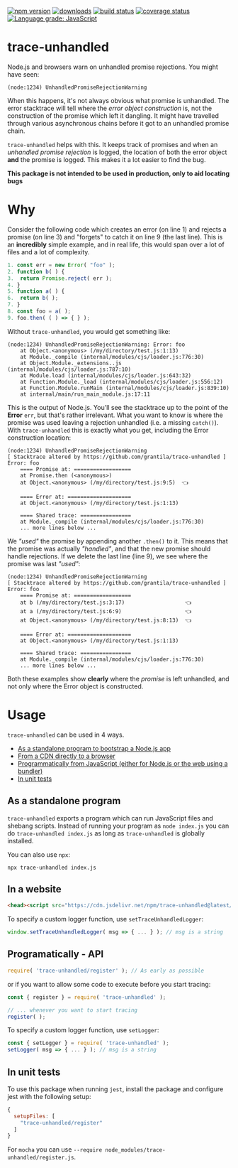 [![npm version][npm-image]][npm-url]
[![downloads][downloads-image]][npm-url]
[![build status][travis-image]][travis-url]
[![coverage status][coverage-image]][coverage-url]
[![Language grade: JavaScript][lgtm-image]][lgtm-url]

# trace-unhandled

Node.js and browsers warn on unhandled promise rejections. You might have seen:

```
(node:1234) UnhandledPromiseRejectionWarning
```

When this happens, it's not always obvious what promise is unhandled. The error stacktrace will tell where the *error object construction* is, not the construction of the promise which left it dangling. It might have travelled through various asynchronous chains before it got to an unhandled promise chain.

`trace-unhandled` helps with this. It keeps track of promises and when an *unhandled promise rejection* is logged, the location of both the error object **and** the promise is logged. This makes it a lot easier to find the bug.

**This package is not intended to be used in production, only to aid locating bugs**

# Why

Consider the following code which creates an error (on line 1) and rejects a promise (on line 3) and "forgets" to catch it on line 9 (the last line). This is an **incredibly** simple example, and in real life, this would span over a lot of files and a lot of complexity.

```ts {.line-numbers}
1. const err = new Error( "foo" );
2. function b( ) {
3.	return Promise.reject( err );
4. }
5. function a( ) {
6.	return b( );
7. }
8. const foo = a( );
9. foo.then( ( ) => { } );
```

Without `trace-unhandled`, you would get something like:

```
(node:1234) UnhandledPromiseRejectionWarning: Error: foo
    at Object.<anonymous> (/my/directory/test.js:1:13)
    at Module._compile (internal/modules/cjs/loader.js:776:30)
    at Object.Module._extensions..js (internal/modules/cjs/loader.js:787:10)
    at Module.load (internal/modules/cjs/loader.js:643:32)
    at Function.Module._load (internal/modules/cjs/loader.js:556:12)
    at Function.Module.runMain (internal/modules/cjs/loader.js:839:10)
    at internal/main/run_main_module.js:17:11
```

This is the output of Node.js. You'll see the stacktrace up to the point of the **Error** `err`, but that's rather irrelevant. What you want to know is where the promise was used leaving a rejection unhandled (i.e. a missing `catch()`). With `trace-unhandled` this is exactly what you get, including the Error construction location:

```
(node:1234) UnhandledPromiseRejectionWarning
[ Stacktrace altered by https://github.com/grantila/trace-unhandled ]
Error: foo
    ==== Promise at: ==================
    at Promise.then (<anonymous>)
    at Object.<anonymous> (/my/directory/test.js:9:5)  👈

    ==== Error at: ====================
    at Object.<anonymous> (/my/directory/test.js:1:13)

    ==== Shared trace: ================
    at Module._compile (internal/modules/cjs/loader.js:776:30)
	... more lines below ...
```

We *"used"* the promise by appending another `.then()` to it. This means that the promise was actually *"handled"*, and that the new promise should handle rejections. If we delete the last line (line 9), we see where the promise was last *"used"*:

```
(node:1234) UnhandledPromiseRejectionWarning
[ Stacktrace altered by https://github.com/grantila/trace-unhandled ]
Error: foo
    ==== Promise at: ==================
    at b (/my/directory/test.js:3:17)                   👈
    at a (/my/directory/test.js:6:9)                    👈
    at Object.<anonymous> (/my/directory/test.js:8:13)  👈

    ==== Error at: ====================
    at Object.<anonymous> (/my/directory/test.js:1:13)

    ==== Shared trace: ================
    at Module._compile (internal/modules/cjs/loader.js:776:30)
	... more lines below ...
```

Both these examples show **clearly** where the *promise* is left unhandled, and not only where the Error object is constructed.


# Usage

`trace-unhandled` can be used in 4 ways.

 * [As a standalone program to bootstrap a Node.js app](#as-a-standalone-program)
 * [From a CDN directly to a browser](#in-a-website)
 * [Programmatically from JavaScript (either for Node.js or the web using a bundler)](#programatically---api)
 * [In unit tests](#in-unit-tests)

## As a standalone program

`trace-unhandled` exports a program which can run JavaScript files and shebang scripts. Instead of running your program as `node index.js` you can do `trace-unhandled index.js` as long as `trace-unhandled` is globally installed.

You can also use `npx`:

`npx trace-unhandled index.js`


## In a website

```html
<head><script src="https://cdn.jsdelivr.net/npm/trace-unhandled@latest/browser.js"></script></head>
```

To specify a custom logger function, use `setTraceUnhandledLogger`:

```ts
window.setTraceUnhandledLogger( msg => { ... } ); // msg is a string
```


## Programatically - API

```ts
require( 'trace-unhandled/register' ); // As early as possible
```

or if you want to allow some code to execute before you start tracing:

```ts
const { register } = require( 'trace-unhandled' );

// ... whenever you want to start tracing
register( );
```

To specify a custom logger function, use `setLogger`:

```ts
const { setLogger } = require( 'trace-unhandled' );
setLogger( msg => { ... } ); // msg is a string
```


## In unit tests

To use this package when running `jest`, install the package and configure jest with the following setup:

```js
{
  setupFiles: [
    "trace-unhandled/register"
  ]
}
```

For `mocha` you can use `--require node_modules/trace-unhandled/register.js`.


[npm-image]: https://img.shields.io/npm/v/trace-unhandled.svg
[npm-url]: https://npmjs.org/package/trace-unhandled
[downloads-image]: https://img.shields.io/npm/dm/trace-unhandled.svg
[travis-image]: https://img.shields.io/travis/grantila/trace-unhandled/master.svg
[travis-url]: https://travis-ci.org/grantila/trace-unhandled
[coverage-image]: https://coveralls.io/repos/github/grantila/trace-unhandled/badge.svg?branch=master
[coverage-url]: https://coveralls.io/github/grantila/trace-unhandled?branch=master
[lgtm-image]: https://img.shields.io/lgtm/grade/javascript/g/grantila/trace-unhandled.svg?logo=lgtm&logoWidth=18
[lgtm-url]: https://lgtm.com/projects/g/grantila/trace-unhandled/context:javascript
